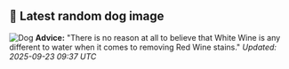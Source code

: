 ## 🐶 Latest random dog image
![Dog](https://images.dog.ceo/breeds/dalmatian/cooper2.jpg)
**Advice:** "There is no reason at all to believe that White Wine is any different to water when it comes to removing Red Wine stains."
*Updated: 2025-09-23 09:37 UTC*
